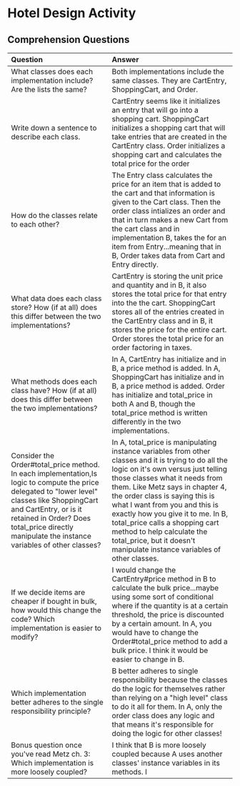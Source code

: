 # Hotel Design Activity


## Comprehension Questions
Question | Answer
:------------- | :-------------
What classes does each implementation include? Are the lists the same? | Both implementations include the same classes. They are CartEntry, ShoppingCart, and Order.
Write down a sentence to describe each class.| CartEntry seems like it initializes an entry that will go into a shopping cart. ShoppingCart initializes a shopping cart that will take entries that are created in the CartEntry class. Order initializes a shopping cart and calculates the total price for the order
How do the classes relate to each other? | The Entry class calculates the price for an item that is added to the cart and that information is given to the Cart class. Then the order class intializes an order and that in turn makes a new Cart from the cart class and in implementation B, takes the for an item from Entry...meaning that in B, Order takes data from Cart and Entry directly.
What data does each class store? How (if at all) does this differ between the two implementations? |  CartEntry is storing the unit price and quantity and in B, it also stores the total price for that entry into the the cart. ShoppingCart stores all of the entries created in the CartEntry class and in B, it stores the price for the entire cart. Order stores the total price for an order factoring in taxes.
What methods does each class have? How (if at all) does this differ between the two implementations? | In A, CartEntry has initialize and in B, a price method is added. In A, ShoppingCart has initialize and in B, a price method is added. Order has initialize and total_price in both A and B, though the total_price method is written differently in the two implementations.
Consider the Order#total_price method. In each implementation,Is logic to compute the price delegated to "lower level" classes like ShoppingCart and CartEntry, or is it retained in Order? Does total_price directly manipulate the instance variables of other classes? | In A, total_price is manipulating instance variables from other classes and it is trying to do all the logic on it's own versus just telling those classes what it needs from them. Like Metz says in chapter 4, the order class is saying this is what I want from you and this is exactly how you give it to me. In B, total_price calls a shopping cart method to help calculate the total_price, but it doesn't manipulate instance variables of other classes.
If we decide items are cheaper if bought in bulk, how would this change the code? Which implementation is easier to modify? | I would change the CartEntry#price method in B to calculate the bulk price...maybe using some sort of conditional where if the quantity is at a certain threshold, the price is discounted by a certain amount. In A, you would have to change the Order#total_price method to add a bulk price. I think it would be easier to change in B.
Which implementation better adheres to the single responsibility principle? | B better adheres to single responsibility because the classes do the logic for themselves rather than relying on a "high level" class to do it all for them. In A, only the order class does any logic and that means it's responsible for doing the logic for other classes!
Bonus question once you've read Metz ch. 3: Which implementation is more loosely coupled? | I think that B is more loosely coupled because A uses another classes' instance variables in its methods. I
